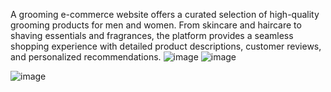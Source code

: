 A grooming e-commerce website offers a curated selection of high-quality grooming products for men and women. From skincare and haircare to shaving essentials and fragrances, the platform provides a seamless shopping experience with detailed product descriptions, customer reviews, and personalized recommendations.
![image](https://github.com/user-attachments/assets/a0fc55da-20fa-41c5-8373-60cd9293a853)
![image](https://github.com/user-attachments/assets/8e0b8e81-c15c-4825-b4b8-6f682f7a7624)

![image](https://github.com/user-attachments/assets/7815aa50-c919-4d47-869b-d95479842a35)
